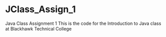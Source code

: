 # JClass_Assign_1
Java Class Assignment 1
This is the code for the Introduction to Java class at Blackhawk Technical College
